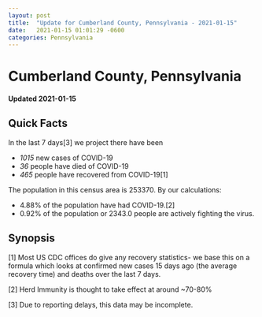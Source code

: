 ```yaml
---
layout: post
title:  "Update for Cumberland County, Pennsylvania - 2021-01-15"
date:   2021-01-15 01:01:29 -0600
categories: Pennsylvania
---
```


# Cumberland County, Pennsylvania
#### Updated 2021-01-15

## Quick Facts

In the last 7 days[3] we project there have been
- *1015* new cases of COVID-19
- *36* people have died of COVID-19
- *465* people have recovered from COVID-19[1]

The population in this census area is 253370. By our calculations:
- 4.88% of the population have had COVID-19.[2]
- 0.92% of the population or 2343.0 people are actively fighting the virus.

## Synopsis




[1] Most US CDC offices do give any recovery statistics- we base this on a formula which looks at confirmed new cases
15 days ago (the average recovery time) and deaths over the last 7 days.

[2] Herd Immunity is thought to take effect at around ~70-80%

[3] Due to reporting delays, this data may be incomplete.
 
    